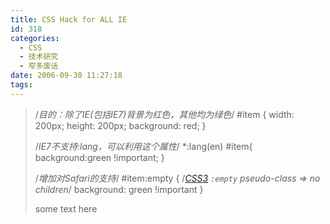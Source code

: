 ```yaml
---
title: CSS Hack for ALL IE
id: 318
categories:
  - CSS
  - 技术研究
  - 窄多废话
date: 2006-09-30 11:27:18
tags:
---
```


> /*目的：除了IE(包括IE7)背景为红色，其他均为绿色*/
> #item {
> width: 200px;
> height: 200px;
> background: red;
> }
> 
> /*IE7不支持:lang，可以利用这个属性*/
> *:lang(en) #item{
> background:green !important;
> }
> 
> /*增加对Safari的支持*/
> #item:empty {  /*[CSS3](http://www.w3.org/TR/css3-selectors/) `:empty` pseudo-class => no children*/
> background: green !important
> }
> <div id="item">some text here</div>